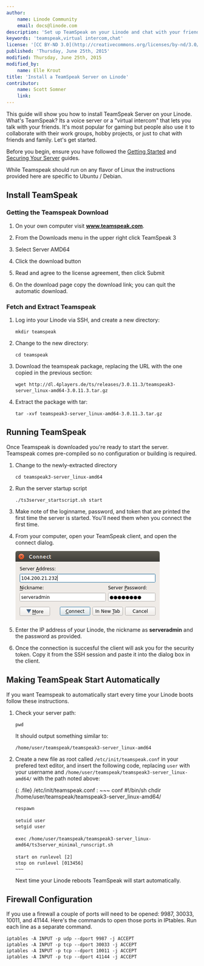 ```yaml
---
author:
    name: Linode Community
    email: docs@linode.com
description: 'Set up TeamSpeak on your Linode and chat with your friends or coworkers while gaming, working, or otherwise'
keywords: 'teamspeak,virtual intercom,chat'
license: '[CC BY-ND 3.0](http://creativecommons.org/licenses/by-nd/3.0/us/)'
published: 'Thursday, June 25th, 2015'
modified: Thursday, June 25th, 2015
modified_by:
    name: Elle Krout
title: 'Install a TeamSpeak Server on Linode'
contributor:
    name: Scott Somner
    link: 
---
```


This guide will show you how to install TeamSpeak Server on your Linode.  What's TeamSpeak?  Its a voice server or a "virtual intercom" that lets you talk with your friends.  It's most popular for gaming but people also use it to collaborate with their work groups, hobby projects, or just to chat with friends and family.  Let's get started.

Before you begin, ensure you have followed the [Getting Started](/docs/getting-started) and [Securing Your Server](/docs/security/securing-your-server/) guides.

While Teamspeak should run on any flavor of Linux the instructions provided here are specific to Ubuntu / Debian.

## Install TeamSpeak

### Getting the Teamspeak Download

1.	On your own computer visit **www.teamspeak.com**.

2.	From the Downloads menu in the upper right click TeamSpeak 3

3.	Select Server AMD64

5.	Click the download button

6.	Read and agree to the license agreement, then click Submit

7.	On the download page copy the download link; you can quit the automatic download.

### Fetch and Extract Teamspeak

1.	Log into your Linode via SSH, and create a new directory:

		mkdir teamspeak

2.	Change to the new directory:

		cd teamspeak

3. 	Download the teamspeak package, replacing the URL with the one copied in the previous section:

		wget http://dl.4players.de/ts/releases/3.0.11.3/teamspeak3-server_linux-amd64-3.0.11.3.tar.gz

4. 	Extract the package with tar:

		tar -xvf teamspeak3-server_linux-amd64-3.0.11.3.tar.gz


## Running TeamSpeak

Once Teamspeak is downloaded you're ready to start the server.  Teamspeak comes pre-compiled so no configuration or building is required.

1.	Change to the newly-extracted directory

		cd teamspeak3-server_linux-amd64

2. 	Run the server startup script

		./ts3server_startscript.sh start

3. 	Make note of the loginname, password, and token that are printed the first time the server is started.  You'll need them when you connect the first time.

4.	From your computer, open your TeamSpeak client, and open the connect dialog.

	![The connect dialog box](/docs/assets/teamspeak-connect.png)

5. 	Enter the IP address of your Linode, the nickname as **serveradmin** and the password as provided.

6.	Once the connection is succesful the client will ask you for the security token.  Copy it from the SSH session and paste it into the dialog box in the client.


## Making TeamSpeak Start Automatically

If you want Teamspeak to automatically start every time your Linode boots follow these instructions.

1. 	Check your server path:

		pwd

	It should output something similar to:

		/home/user/teamspeak/teamspeak3-server_linux-amd64

2. 	Create a new file as root called `/etc/init/teamspeak.conf` in your prefered text editor, and insert the following code, replacing `user` with your username and `/home/user/teamspeak/teamspeak3-server_linux-amd64/` with the path noted above:

	{: .file}
	/etc/init/teamspeak.conf
	:	~~~ conf
		#!/bin/sh
		chdir /home/user/teamspeak/teamspeak3-server_linux-amd64/

		respawn

		setuid user
		setgid user

		exec /home/user/teamspeak/teamspeak3-server_linux-amd64/ts3server_minimal_runscript.sh

		start on runlevel [2]
		stop on runlevel [013456]
		~~~

	Next time your Linode reboots TeamSpeak will start automatically.

## Firewall Configuration

If you use a firewall a couple of ports will need to be opened: 9987, 30033, 10011, and 41144.  Here's the commands to open those ports in IPtables.  Run each line as a separate command.

	iptables -A INPUT -p udp --dport 9987 -j ACCEPT
	iptables -A INPUT -p tcp --dport 30033 -j ACCEPT
	iptables -A INPUT -p tcp --dport 10011 -j ACCEPT
	iptables -A INPUT -p tcp --dport 41144 -j ACCEPT